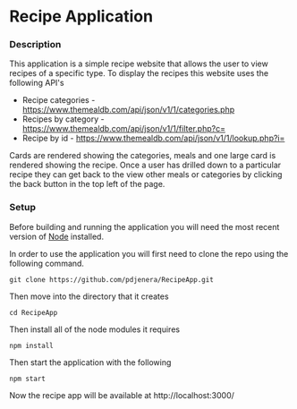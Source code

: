 # Recipe Application
### Description
This application is a simple recipe website that allows the user to view recipes of a specific type. To display the recipes this website uses the following API's

* Recipe categories - https://www.themealdb.com/api/json/v1/1/categories.php
* Recipes by category - https://www.themealdb.com/api/json/v1/1/filter.php?c=<category>
* Recipe by id - https://www.themealdb.com/api/json/v1/1/lookup.php?i=<id>

Cards are rendered showing the categories, meals and one large card is rendered showing the recipe. Once a user has drilled down to a particular recipe they can get back to the view other meals or categories by clicking the back button in the top left of the page.

### Setup
Before building and running the application you will need the most recent version of [Node](https://nodejs.org/en/) installed.

In order to use the application you will first need to clone the repo using the following command.

`git clone https://github.com/pdjenera/RecipeApp.git`

Then move into the directory that it creates

`cd RecipeApp`

Then install all of the node modules it requires

`npm install`

Then start the application with the following

`npm start`

Now the recipe app will be available at http://localhost:3000/
